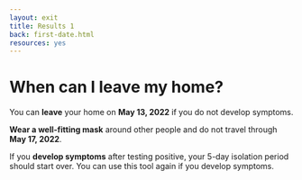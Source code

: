 ```yaml
---
layout: exit
title: Results 1
back: first-date.html
resources: yes
---
```


# When can I leave my home?

You can **leave** your home on **May 13, 2022** if you do not develop symptoms.

**Wear a well-fitting mask** around other people and do not travel through **May 17, 2022**.

If you **develop symptoms** after testing positive, your 5-day isolation period should start over. You can use this tool again if you develop symptoms.